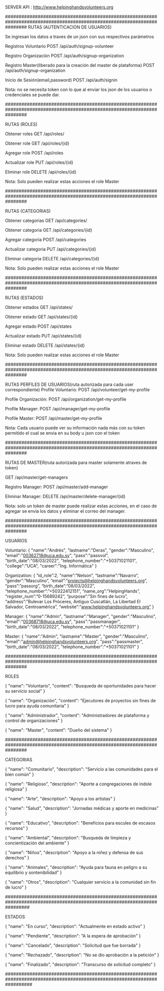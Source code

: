 SERVER API : http://www.helpinghandsvolunteers.org

########################################################################################################################
RUTAS (AUTENTICACION DE USUARIOS)

Se ingresan los datos a traves de un json con sus respectivos parámetros

Registros Voluntario
POST /api/auth/signup-volunteer

Registro Organización
POST /api/auth/signup-organization

Registro Master(liberado para la creación del master de plataforma)
POST /api/auth/signup-organization

Inicio de Sesión(email,password)
POST /api/auth/signin

Nota: no se necesita token con lo que al enviar los json de los usuarios o credenciales se puede dar.

########################################################################################################################

RUTAS (ROLES)

Obtener roles
GET /api/roles/

Obtener role
GET /api/roles/{id}

Agregar role
POST /api/roles

Actualizar role
PUT /api/roles/{id}

Eliminar role
DELETE /api/roles/{id}

Nota: Solo pueden realizar estas acciones el role Master

########################################################################################################################

RUTAS (CATEGORIAS)

Obtener categorias
GET /api/categories/

Obtener categoria
GET /api/categories/{id}

Agregar categoria
POST /api/categories

Actualizar categoria
PUT /api/categories/{id}

Eliminar categoria
DELETE /api/categories/{id}

Nota: Solo pueden realizar estas acciones el role Master

########################################################################################################################

RUTAS (ESTADOS)

Obtener estados
GET /api/states/

Obtener estado
GET /api/states/{id}

Agregar estado
POST /api/states

Actualizar estado
PUT /api/states/{id}

Eliminar estado
DELETE /api/states/{id}

Nota: Solo pueden realizar estas acciones el role Master

########################################################################################################################

RUTAS PERFILES DE USUARIOS(ruta autorizada para cada user correspondiente)
Profile Voluntario:
POST /api/volunteer/get-my-profile

Profile Organización:
POST /api/organization/get-my-profile

Profile Manager:
POST /api/manager/get-my-profile

Profile Master:
POST /api/master/get-my-profile

Nota: Cada usuario puede ver su información nada más con su token permitido el cual se envia en su body u json con el token

########################################################################################################################

RUTAS DE MASTER(ruta autorizada para master solamente atraves de token)

GET /api/master/get-managers

Registro Manager:
POST /api/master/add-manager

Eliminar Manager:
DELETE /api/master/delete-manager/{id}

Nota: solo un token de master puede realizar estas acciones, en el caso de agregar se envia los datos y eliminar el correo del manager.

########################################################################################################################

USUARIOS

Voluntario:
{
"name":"Andrés",
"lastname":"Deras",
"gender":"Masculino",
"email":"00362718@uca.edu.sv",
"pass":"passvol",
"birth_date":"08/03/2022",
"telephone_number":"+50371021101",
"college":"UCA",
"career":"Ing. Informática"
}

Organization:
{
“id_role”:2,
“name”:”Nelson”,
“lastname”:”Navarro”,
“gender”:”Masculino”,
“email”:”projects@helpinghandsvolunteers.org”,
“pass”:”passorg”,
“birth_date”:”08/03/2022”,
“telephone_number”:”+50322412151”,
“name_org”:”HelpingHands”,
“register_num”:”0-15689242”,
“purpose”:”Sin fines de lucro”,
“address”:”Bulevar Los Próceres, Antiguo Cuscatlán, La Libertad El Salvador, Centroamérica”,
“website”:”www.helpinghandsvolunteers.org”
}

Manager:
{
"name":"Admin",
"lastname":"Manager",
"gender":"Masculino",
"email":"00368718@uca.edu.sv",
"pass":"passmanager",
"birth_date":"08/03/2022",
"telephone_number":"+50371021101"
}

Master:
{
"name":"Admin",
"lastname":"Master",
"gender":"Masculino",
"email":"admin@helpinghandsvolunteers.org",
"pass":"passmaster",
"birth_date":"08/03/2022",
"telephone_number":"+50371021101"
}

########################################################################################################################

ROLES

{
"name": "Voluntario",
"content": "Busqueda de oportunidades para hacer su servicio social"
}

{
"name": "Organización",
"content": "Ejecutores de proyectos sin fines de lucro para ayuda comunitaria"
}

{
"name": "Administrador",
"content": "Administradores de plataforma y control de organizaciones"
}

{
"name": "Master",
"content": "Dueño del sistema"
}

########################################################################################################################

CATEGORIAS

{
"name": "Comunitario",
"description": "Servicio a las comunidades para el bien común"
}

{
"name": "Religioso",
"description": "Aporte a congregaciones de indole religiosa"
}

{
"name": "Arte",
"description": "Apoyo a los artistas"
}

{
"name": "Salud",
"description": "Jornadas médicas y aporte en medicinas"
}

{
"name": "Educativo",
"description": "Beneficios para escules de escasos recursos"
}

{
"name": "Ambiental",
"description": "Busqueda de limpieza y concientización del ambiente"
}

{
"name": "Niños",
"description": "Apoyo a la niñez y defensa de sus derechos"
}

{
"name": "Animales",
"description": "Ayuda para fauna en peligro a su equilibrio y sontenibilidad"
}

{
"name": "Otros",
"description": "Cualquier servicio a la comunidad sin fin de lucro"
}

#########################################################################################################################

ESTADOS

{
"name": "En curso",
"description": "Actualmente en estado activo"
}

{
"name": "Pendiente",
"description": "A la espera de aprobación"
}

{
"name": "Cancelado",
"description": "Solicitud que fue borrada"
}

{
"name": "Rechazado",
"description": "No se dio aprobación a la petición"
}

{
"name": "Finalizado",
"description": "Transcurso de solicitud completo"
}

##########################################################################################################################
